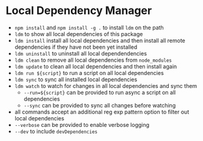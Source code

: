 # Local Dependency Manager

- `npm install` and `npm install -g .` to install `ldm` on the path
- `ldm` to show all local dependencies of this package
- `ldm install` install all local dependencies and then install all remote dependencies if they have not been yet installed
- `ldm uninstall` to uninstall all local dependendencies
- `ldm clean` to remove all local dependencies from `node_modules`
- `ldm update` to clean all local dependencies and then install again
- `ldm run ${script}` to run a script on all local dependencies
- `ldm sync` to sync all installed local dependencies
- `ldm watch` to watch for changes in all local dependencies and sync them
  - `--run=${script}` can be provided to run async a script on all dependencies
  - `--sync` can be provided to sync all changes before watching
- all commands accept an additional reg exp pattern option to filter out local dependencies
- `--verbose` can be provided to enable verbose logging
- `--dev` to include `devDependencies`